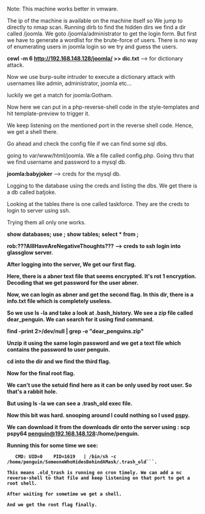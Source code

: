 Note: This machine works better in vmware.

The ip of the machine is available on the machine itself so We jump to directly to nmap scan.
Running dirb to find the hidden dirs we find a dir called /joomla.
We goto /joomla/administrator to get the login form.
But first we have to generate a wordlist for the brute-force of users.
There is no way of enumerating users in joomla login so we try and guess the users.

__cewl -m 6 http://192.168.148.128/joomla/ >> dic.txt__ --> for dictionary attack.

Now we use burp-suite intruder to execute a dictionary attack with usernames like admin, administrator, joomla etc...

luckily we get a match for joomla:Gotham.

Now here we can put in a php-reverse-shell code in the style-templates and hit template-preview to trigger it.

We keep listening on the mentioned port in the reverse shell code. Hence, we get a shell there.

Go ahead and check the config file if we can find some sql dbs.

going to var/www/html/joomla. We a file called config.php. Going thru that we find username and password to a mysql db.

__joomla:babyjoker__ --> creds for the mysql db.

Logging to the database using the creds and listing the dbs. We get there is a db called batjoke.

Looking at the tables there is one called taskforce. They are the creds to login to server using ssh.

Trying them all only one works.

__show databases;__
__use <database>;__
__show tables;__
__select * from <table>;__

__rob:???AllIHaveAreNegativeThoughts???__ --> creds to ssh login into glassglow server.

After logging into the server, We get our first flag.

Here, there is a abner text file that seems encrypted. It's rot 1 encryption. Decoding that we get password for the user abner.

Now, we can login as abner and get the second flag. In this dir, there is a info.txt file which is completely useless.

So we use ls -la and take a look at .bash_history. We see a zip file called dear_penguin. We can search for it using find command.

__find -print 2>/dev/null | grep -e "dear_penguins.zip"__ 

Unzip it using the same login password and we get a text file which contains the password to user penguin.

cd into the dir and we find the third flag.

Now for the final root flag.

We can't use the setuid find here as it can be only used by root user. So that's a rabbit hole.

But using ls -la we can see a .trash_old exec file.

Now this bit was hard. snooping around I could nothing so I used [pspy](https://github.com/DominicBreuker/pspy).

We can download it from the downloads dir onto the server using : __scp pspy64 penguin@192.168.148.128:/home/penguin__.

Running this for some time we see:

```CMD: UID=0    PID=1618   | /usr/sbin/CRON -f 
   CMD: UID=0    PID=1619   | /bin/sh -c /home/penguin/SomeoneWhoHidesBehindAMask/.trash_old```.

This means .old_trash is running on cron timely. We can add a nc reverse-shell to that file and keep listening on that port to get a root shell.

After waiting for sometime we get a shell.

And we get the root flag finally.
